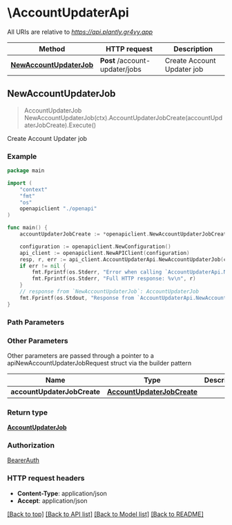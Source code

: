 # \AccountUpdaterApi

All URIs are relative to *https://api.plantly.gr4vy.app*

Method | HTTP request | Description
------------- | ------------- | -------------
[**NewAccountUpdaterJob**](AccountUpdaterApi.md#NewAccountUpdaterJob) | **Post** /account-updater/jobs | Create Account Updater job



## NewAccountUpdaterJob

> AccountUpdaterJob NewAccountUpdaterJob(ctx).AccountUpdaterJobCreate(accountUpdaterJobCreate).Execute()

Create Account Updater job



### Example

```go
package main

import (
    "context"
    "fmt"
    "os"
    openapiclient "./openapi"
)

func main() {
    accountUpdaterJobCreate := *openapiclient.NewAccountUpdaterJobCreate([]string{"PaymentMethodIds_example"}) // AccountUpdaterJobCreate |  (optional)

    configuration := openapiclient.NewConfiguration()
    api_client := openapiclient.NewAPIClient(configuration)
    resp, r, err := api_client.AccountUpdaterApi.NewAccountUpdaterJob(context.Background()).AccountUpdaterJobCreate(accountUpdaterJobCreate).Execute()
    if err != nil {
        fmt.Fprintf(os.Stderr, "Error when calling `AccountUpdaterApi.NewAccountUpdaterJob``: %v\n", err)
        fmt.Fprintf(os.Stderr, "Full HTTP response: %v\n", r)
    }
    // response from `NewAccountUpdaterJob`: AccountUpdaterJob
    fmt.Fprintf(os.Stdout, "Response from `AccountUpdaterApi.NewAccountUpdaterJob`: %v\n", resp)
}
```

### Path Parameters



### Other Parameters

Other parameters are passed through a pointer to a apiNewAccountUpdaterJobRequest struct via the builder pattern


Name | Type | Description  | Notes
------------- | ------------- | ------------- | -------------
 **accountUpdaterJobCreate** | [**AccountUpdaterJobCreate**](AccountUpdaterJobCreate.md) |  | 

### Return type

[**AccountUpdaterJob**](AccountUpdaterJob.md)

### Authorization

[BearerAuth](../README.md#BearerAuth)

### HTTP request headers

- **Content-Type**: application/json
- **Accept**: application/json

[[Back to top]](#) [[Back to API list]](../README.md#documentation-for-api-endpoints)
[[Back to Model list]](../README.md#documentation-for-models)
[[Back to README]](../README.md)


